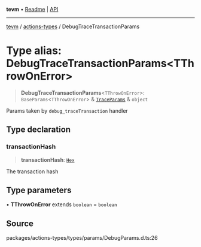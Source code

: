 **tevm** • [Readme](../../README.md) \| [API](../../modules.md)

***

[tevm](../../README.md) / [actions-types](../README.md) / DebugTraceTransactionParams

# Type alias: DebugTraceTransactionParams\<TThrowOnError\>

> **DebugTraceTransactionParams**\<`TThrowOnError`\>: `BaseParams`\<`TThrowOnError`\> & [`TraceParams`](../../index/type-aliases/TraceParams.md) & `object`

Params taken by `debug_traceTransaction` handler

## Type declaration

### transactionHash

> **transactionHash**: [`Hex`](Hex.md)

The transaction hash

## Type parameters

• **TThrowOnError** extends `boolean` = `boolean`

## Source

packages/actions-types/types/params/DebugParams.d.ts:26
